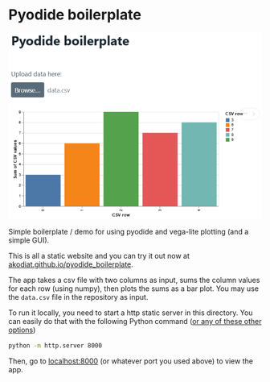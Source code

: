 
# Pyodide boilerplate
![Example result using data.csv](example.png)

Simple boilerplate / demo for using pyodide and vega-lite plotting (and a simple GUI).

This is all a static website and you can try it out now at [akodiat.github.io/pyodide_boilerplate](akodiat.github.io/pyodide_boilerplate).

The app takes a csv file with two columns as input, sums the column values for each row (using numpy), then plots the sums as a bar plot. You may use the `data.csv` file in the repository as input.


To run it locally, you need to start a http static server in this directory. You can easily do that with the following Python command ([or any of these other options](https://gist.github.com/willurd/5720255))

```sh
python -m http.server 8000
```

Then, go to [localhost:8000](HTTP:/localhost:8000) (or whatever port you used above) to view the app.
